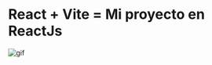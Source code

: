 # React + Vite = Mi proyecto en ReactJs

![gif](https://drive.google.com/file/d/1-9M_SXxaDQCyqTTYPw4fD7xR_jBI1hwC/view?usp=drive_link)

